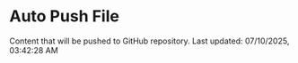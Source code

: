 # Auto Push File

Content that will be pushed to GitHub repository.
Last updated: 07/10/2025, 03:42:28 AM